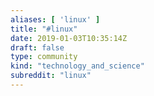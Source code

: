 ```yaml
---
aliases: [ 'linux' ]
title: "#linux"
date: 2019-01-03T10:35:14Z
draft: false
type: community
kind: "technology_and_science"
subreddit: "linux"
---
```

